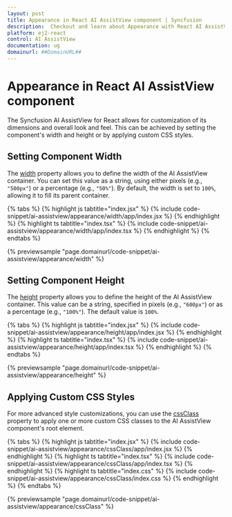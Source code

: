 ```yaml
---
layout: post
title: Appearance in React AI AssistView component | Syncfusion
description:  Checkout and learn about Appearance with React AI AssistView component of Syncfusion Essential JS 2 and more details.
platform: ej2-react
control: AI AssistView
documentation: ug
domainurl: ##DomainURL##
---
```


# Appearance in React AI AssistView component

The Syncfusion AI AssistView for React allows for customization of its dimensions and overall look and feel. This can be achieved by setting the component's width and height or by applying custom CSS styles.

## Setting Component Width

The [width](https://ej2.syncfusion.com/react/documentation/api/ai-assistview/#width) property allows you to define the width of the AI AssistView container. You can set this value as a string, using either pixels (e.g., `"500px"`) or a percentage (e.g., `"50%"`). By default, the width is set to `100%`, allowing it to fill its parent container.

{% tabs %}
{% highlight js tabtitle="index.jsx" %}
{% include code-snippet/ai-assistview/appearance/width/app/index.jsx %}
{% endhighlight %}
{% highlight ts tabtitle="index.tsx" %}
{% include code-snippet/ai-assistview/appearance/width/app/index.tsx %}
{% endhighlight %}
{% endtabs %}

{% previewsample "page.domainurl/code-snippet/ai-assistview/appearance/width" %}

## Setting Component Height

The [height](https://ej2.syncfusion.com/react/documentation/api/ai-assistview/#height) property allows you to define the height of the AI AssistView container. This value can be a string, specified in pixels (e.g., `"600px"`) or as a percentage (e.g., `"100%"`). The default value is `100%`.

{% tabs %}
{% highlight js tabtitle="index.jsx" %}
{% include code-snippet/ai-assistview/appearance/height/app/index.jsx %}
{% endhighlight %}
{% highlight ts tabtitle="index.tsx" %}
{% include code-snippet/ai-assistview/appearance/height/app/index.tsx %}
{% endhighlight %}
{% endtabs %}

{% previewsample "page.domainurl/code-snippet/ai-assistview/appearance/height" %}

## Applying Custom CSS Styles

For more advanced style customizations, you can use the [cssClass](https://ej2.syncfusion.com/react/documentation/api/ai-assistview/#cssclass)  property to apply one or more custom CSS classes to the AI AssistView component's root element.

{% tabs %}
{% highlight js tabtitle="index.jsx" %}
{% include code-snippet/ai-assistview/appearance/cssClass/app/index.jsx %}
{% endhighlight %}
{% highlight ts tabtitle="index.tsx" %}
{% include code-snippet/ai-assistview/appearance/cssClass/app/index.tsx %}
{% endhighlight %}
{% highlight ts tabtitle="index.css" %}
{% include code-snippet/ai-assistview/appearance/cssClass/index.css %}
{% endhighlight %}
{% endtabs %}

{% previewsample "page.domainurl/code-snippet/ai-assistview/appearance/cssClass" %}